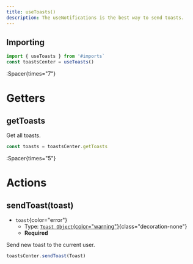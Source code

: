 ```yaml
---
title: useToasts()
description: The useNotifications is the best way to send toasts.
---
```


## Importing
```ts
import { useToasts } from '#imports`
const toastsCenter = useToasts()
```

:Spacer{times="7"}

# Getters


## getToasts
Get all toasts.
```ts
const toasts = toastsCenter.getToasts
```




:Spacer{times="5"}



# Actions


## sendToast(toast)
- `toast`{color="error"}
    - Type: [`Toast Object`{color="warning"}](https://test.com){class="decoration-none"}
    - **Required**

Send new toast to the current user.
```ts
toastsCenter.sendToast(Toast)
```